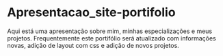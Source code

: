 # Apresentacao_site-portifolio
Aqui está uma apresentação sobre mim, minhas especializações e meus projetos.
Frequentemente este portifólio será atualizado com informações novas, adição de layout com css e adição de novos projetos.
